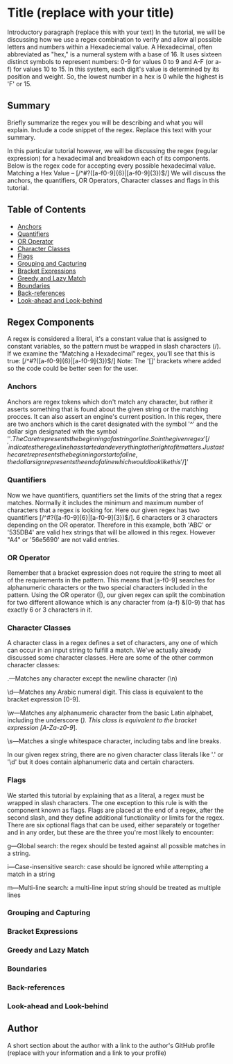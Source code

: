 # Title (replace with your title)

Introductory paragraph (replace this with your text)
In the tutorial, we will be discussing how we use a regex combination to verify and allow all possible letters and numbers within a Hexadeciemal value. A Hexadecimal, often abbreviated as "hex," is a numeral system with a base of 16. It uses sixteen distinct symbols to represent numbers: 0-9 for values 0 to 9 and A-F (or a-f) for values 10 to 15. In this system, each digit's value is determined by its position and weight. So, the lowest number in a hex is 0 while the highest is 'F' or 15.

## Summary

Briefly summarize the regex you will be describing and what you will explain. Include a code snippet of the regex. Replace this text with your summary.

In this particular tutorial however, we will be discussing the regex (regular expression) for a hexadecimal and breakdown each of its components.
Below is the regex code for accepting every possible hexadecimal value.
Matching a Hex Value – [/^#?([a-f0-9]{6}|[a-f0-9]{3})$/]
We will discuss the anchors, the quantifiers, OR Operators, Character classes and flags in this tutorial.

## Table of Contents

- [Anchors](#anchors)
- [Quantifiers](#quantifiers)
- [OR Operator](#or-operator)
- [Character Classes](#character-classes)
- [Flags](#flags)
- [Grouping and Capturing](#grouping-and-capturing)
- [Bracket Expressions](#bracket-expressions)
- [Greedy and Lazy Match](#greedy-and-lazy-match)
- [Boundaries](#boundaries)
- [Back-references](#back-references)
- [Look-ahead and Look-behind](#look-ahead-and-look-behind)

## Regex Components
A regex is considered a literal, it's a constant value that is assigned to constant variables, so the pattern must be wrapped in slash characters (/). If we examine the “Matching a Hexadecimal” regex, you'll see that this is true:
[/^#?([a-f0-9]{6}|[a-f0-9]{3})$/] 
Note: The '[]' brackets where added so the code could be better seen for the user.
### Anchors
Anchors are regex tokens which don't match any character, but rather it asserts something that is found about the given string or the matching procces. It can also assert an engine's current position. In this regex, there are two anchors which is the caret designated with the symbol '^' and the dollar sign designated with the symbol '$'. The Caret represents the beginning of a string or line. So in the given regex '[/^' indicates the regex line has started and everything to the right of it matters. Just as the caret represents the beginning or start of a line, the dollar sign represents the end of a line which would look like this '$/]'
### Quantifiers
Now we have quantifiers, quantifiers set the limits of the string that a regex matches. Normally it includes the minimum and maximum number of characters that a regex is looking for. Here our given regex has two quantifiers [/^#?([a-f0-9]{6}|[a-f0-9]{3})$/]. 6 characters or 3 characters depending on the OR operator.
Therefore in this example, both 'ABC' or '535DB4' are valid hex strings that will be allowed in this regex.
However "A4" or '56e5690' are not valid entries.
### OR Operator
Remember that a bracket expression does not require the string to meet all of the requirements in the pattern. This means that [a-f0-9] searches for alphanumeric characters or the two special characters included in the pattern. Using the OR operator (|), our given regex can split the combination for two different allowance which is any character from (a-f) &(0-9) that has exactly 6 or 3 characters in it. 
### Character Classes
A character class in a regex defines a set of characters, any one of which can occur in an input string to fulfill a match. We've actually already discussed some character classes. 
Here are some of the other common character classes:

.—Matches any character except the newline character (\n)

\d—Matches any Arabic numeral digit. This class is equivalent to the bracket expression [0-9].

\w—Matches any alphanumeric character from the basic Latin alphabet, including the underscore (_). This class is equivalent to the bracket expression [A-Za-z0-9_].

\s—Matches a single whitespace character, including tabs and line breaks.

In our given regex string, there are no given character class literals like '.' or '\d' but it does contain alphanumeric data and certain characters.
### Flags
We started this tutorial by explaining that as a literal, a regex must be wrapped in slash characters. The one exception to this rule is with the component known as flags. Flags are placed at the end of a regex, after the second slash, and they define additional functionality or limits for the regex. There are six optional flags that can be used, either separately or together and in any order, but these are the three you're most likely to encounter:

g—Global search: the regex should be tested against all possible matches in a string.

i—Case-insensitive search: case should be ignored while attempting a match in a string

m—Multi-line search: a multi-line input string should be treated as multiple lines
### Grouping and Capturing

### Bracket Expressions

### Greedy and Lazy Match

### Boundaries

### Back-references

### Look-ahead and Look-behind

## Author

A short section about the author with a link to the author's GitHub profile (replace with your information and a link to your profile)
